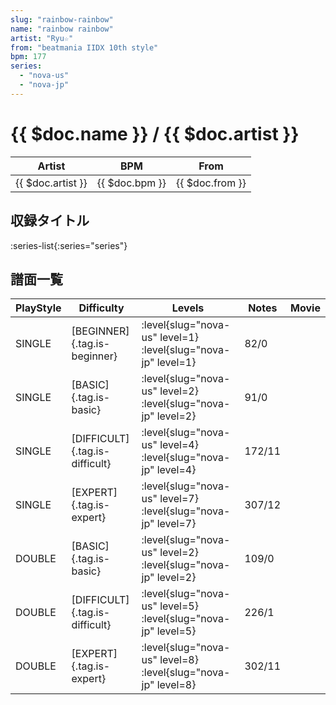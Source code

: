 ```yaml
---
slug: "rainbow-rainbow"
name: "rainbow rainbow"
artist: "Ryu☆"
from: "beatmania IIDX 10th style"
bpm: 177
series:
  - "nova-us"
  - "nova-jp"
---
```


# {{ $doc.name }} / {{ $doc.artist }}

|Artist|BPM|From|
|------|---|----|
|{{ $doc.artist }}|{{ $doc.bpm }}|{{ $doc.from }}|

## 収録タイトル

:series-list{:series="series"}

## 譜面一覧

|PlayStyle|Difficulty|Levels|Notes|Movie|
|---------|----------|------|-----|-----|
|SINGLE|[BEGINNER]{.tag.is-beginner}|<div class="field is-grouped is-grouped-multiline"> :level{slug="nova-us" level=1} :level{slug="nova-jp" level=1}</div>|82/0||
|SINGLE|[BASIC]{.tag.is-basic}|<div class="field is-grouped is-grouped-multiline"> :level{slug="nova-us" level=2} :level{slug="nova-jp" level=2}</div>|91/0||
|SINGLE|[DIFFICULT]{.tag.is-difficult}|<div class="field is-grouped is-grouped-multiline"> :level{slug="nova-us" level=4} :level{slug="nova-jp" level=4}</div>|172/11||
|SINGLE|[EXPERT]{.tag.is-expert}|<div class="field is-grouped is-grouped-multiline"> :level{slug="nova-us" level=7} :level{slug="nova-jp" level=7}</div>|307/12||
|DOUBLE|[BASIC]{.tag.is-basic}|<div class="field is-grouped is-grouped-multiline"> :level{slug="nova-us" level=2} :level{slug="nova-jp" level=2}</div>|109/0||
|DOUBLE|[DIFFICULT]{.tag.is-difficult}|<div class="field is-grouped is-grouped-multiline"> :level{slug="nova-us" level=5} :level{slug="nova-jp" level=5}</div>|226/1||
|DOUBLE|[EXPERT]{.tag.is-expert}|<div class="field is-grouped is-grouped-multiline"> :level{slug="nova-us" level=8} :level{slug="nova-jp" level=8}</div>|302/11||
